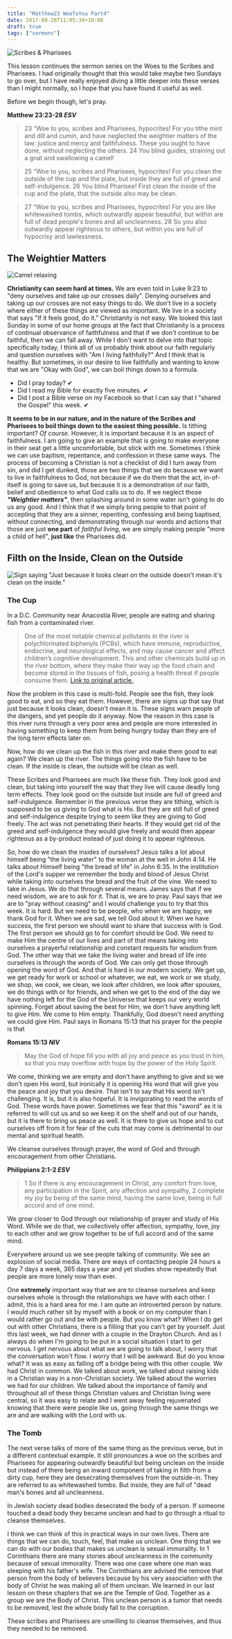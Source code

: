 ```yaml
---
title: "Matthew23 WoeToYou Part4"
date: 2017-09-26T11:05:34+10:00
draft: true
tags: ["sermons"]
---
```

![Scribes & Pharisees](https://upload.wikimedia.org/wikipedia/commons/c/c1/Brooklyn_Museum_-_Woe_unto_You%2C_Scribes_and_Pharisees_%28Malheur_%C3%A0_vous%2C_scribes_et_pharisiens%29_-_James_Tissot.jpg)

This lesson continues the sermon series on the Woes to the Scribes and Pharisees. I had originally thought that this would take maybe two Sundays to go over, but I have really enjoyed diving a little deeper into these verses than I might normally, so I hope that you have found it useful as well. 

Before we begin though, let's pray. 

**Matthew 23:23-28 _ESV_**

> 23 “Woe to you, scribes and Pharisees, hypocrites! For you tithe mint and dill and cumin, and have neglected the weightier matters of the law: justice and mercy and faithfulness. These you ought to have done, without neglecting the others. 24 You blind guides, straining out a gnat and swallowing a camel!

> 25 “Woe to you, scribes and Pharisees, hypocrites! For you clean the outside of the cup and the plate, but inside they are full of greed and self-indulgence. 26 You blind Pharisee! First clean the inside of the cup and the plate, that the outside also may be clean.

> 27 “Woe to you, scribes and Pharisees, hypocrites! For you are like whitewashed tombs, which outwardly appear beautiful, but within are full of dead people's bones and all uncleanness. 28 So you also outwardly appear righteous to others, but within you are full of hypocrisy and lawlessness. 

## The Weightier Matters
![Camel relaxing](/img/camel-1348472_1920.jpg)

<!-- Why did they tithe mint, dill, and cumin specifically? I am sure this is a Levitical law. Are the Pharisees Levites? Or was this a general command to all the Israelites? -->
**Christianity can seem hard at times.** We are even told in Luke 9:23 to "deny ourselves and take up our crosses daily". Denying ourselves and taking up our crosses are not easy things to do. We don't live in a society where either of these things are viewed as important. We live in a society that says "If it feels good, do it." Christianity is not easy. We looked this last Sunday in some of our home groups at the fact that Christianity is a process of continual observance of faithfulness and that if we don't continue to be faithful, then we can fall away. While I don't want to delve into that topic specifically today, I think all of us probably think about our faith regularly and question ourselves with "Am I living faithfully?" And I think that is healthy. But sometimes, in our desire to live faithfully and wanting to know that we are "Okay with God", we can boil things down to a formula. 

* Did I pray today? &#10004;
* Did I read my Bible for exactly five minutes. &#10004; 
* Did I post a Bible verse on my Facebook so that I can say that I "shared the Gospel" this week. &#10004;

**It seems to be in our nature, and in the nature of the Scribes and Pharisees to boil things down to the easiest thing possible.** Is tithing important? *Of course*. However, it is important because it is an aspect of faithfulness. I am going to give an example that is going to make everyone in their seat get a little uncomfortable, but stick with me. Sometimes I think we can use baptism, repentance, and confession in these same ways. The process of becoming a Christian is not a checklist of did I turn away from sin, and did I get dunked, those are two things that we do because we want to live in faithfulness to God, not because if we do them that the act, in-of-itself is going to save us, but because it is a demonstration of our faith, belief and obedience to what God calls us to do. If we neglect those **_"Weightier matters"_**, then splashing around in some water isn't going to do us any good. And I think that if we simply bring people to that point of accepting that they are a sinner, repenting, confessing and being baptised, without connecting, and demonstrating through our words and actions that those are just **one part** of *faithful living*, we are simply making people "more a child of hell", **just like** the Pharisees did. 


## Filth on the Inside, Clean on the Outside
![Sign saying "Just because it looks clean on the outside doesn't mean it's clean on the inside."](https://usresponserestoration.files.wordpress.com/2012/11/anacostia-river-fish-study-clean-outside-not-inside-sign.jpg)

### The Cup
In a D.C. Community near Anacostia River, people are eating and sharing fish from a contaminated river. 

> One of the most notable chemical pollutants in the river is polychlorinated biphenyls (PCBs), which have immune, reproductive, endocrine, and neurological effects, and may cause cancer and affect children’s cognitive development. This and other chemicals build up in the river bottom, where they make their way up the food chain and become stored in the tissues of fish, posing a health threat if people consume them. [Link to original article.](https://usresponserestoration.wordpress.com/2012/11/19/study-reveals-d-c-community-near-anacostia-river-are-eating-and-sharing-contaminated-fish/)

Now the problem in this case is multi-fold. People see the fish, they look good to eat, and so they eat them. However, there are signs up that say that just because it looks clean, doesn't mean it is. These signs warn people of the dangers, and yet people do it anyway. Now the reason in this case is this river runs through a very poor area and people are more interested in having something to keep them from being hungry today than they are of the long term effects later on.

Now, how do we clean up the fish in this river and make them good to eat again? We clean up the river. The things going into the fish have to be clean. If the inside is clean, the outside will be clean as well. 

These Scribes and Pharisees are much like these fish. They look good and clean, but taking into yourself the way that they live will cause deadly long term effects. They look good on the outside but inside are full of greed and self-indulgence. Remember in the previous verse they are tithing, which is supposed to be us giving to God what is His. But they are still full of greed and self-indulgence despite trying to seem like they are giving to God freely. The act was not penetrating their hearts. If they would get rid of the greed and self-indulgence they would give freely and would then appear righteous as a by-product instead of just doing it to appear righteous.

So, how do we clean the insides of ourselves? Jesus talks a lot about himself being "the living water" to the woman at the well in John 4:14. He talks about Himself being "the bread of life" in John 6:35. In the institution of the Lord's supper we remember the body and blood of Jesus Christ while taking into ourselves the bread and the fruit of the vine. We need to take in Jesus. We do that through several means. James says that if we need wisdom, we are to ask for it. That is, we are to pray. Paul says that we are to "pray without ceasing" and I would challenge you to try that this week. It is hard. But we need to be people, who when we are happy, we thank God for it. When we are sad, we tell God about it. When we have success, the first person we should want to share that success with is God. The first person we should go to for comfort should be God. We need to make Him the centre of our lives and part of that means taking into ourselves a prayerful relationship and constant requests for wisdom from God. The other way that we take the living water and bread of life into ourselves is through the words of God. We can only get those through opening the word of God. And that is hard in our modern society. We get up, we get ready for work or school or whatever, we eat, we work or we study, we shop, we cook, we clean, we look after children, we look after spouses, we do things with or for friends, and when we get to the end of the day we have nothing left for the God of the Universe that keeps our very world spinning. Forget about saving the best for Him, we don't have anything left to give Him. We come to Him empty. Thankfully, God doesn't need anything we could give Him. Paul says in Romans 15:13 that his prayer for the people is that 

**Romans 15:13 _NIV_**

> May the God of hope fill you with all joy and peace as you trust in him, so that you may overflow with hope by the power of the Holy Spirit.

We come, thinking we are empty and don't have anything to give and so we don't open His word, but ironically it is opening His word that will give you the peace and joy that you desire. That isn't to say that His word isn't challenging. It is, but it is also hopeful. It is invigorating to read the words of God. These words have power. Sometimes we fear that this "sword" as it is referred to will cut us and so we keep it on the shelf and out of our hands, but it is there to bring us peace as well. It is there to give us hope and to cut ourselves off from it for fear of the cuts that may come is detrimental to our mental and spiritual health. 

We cleanse ourselves through prayer, the word of God and through encouragement from other Christians. 

**Philippians 2:1-2 _ESV_**

> 1 So if there is any encouragement in Christ, any comfort from love, any participation in the Spirit, any affection and sympathy, 2 complete my joy by being of the same mind, having the same love, being in full accord and of one mind. 

We grow closer to God through our relationship of prayer and study of His Word. While we do that, we collectively offer affection, sympathy, love, joy to each other and we grow together to be of full accord and of the same mind.

Everywhere around us we see people talking of community. We see an explosion of social media. There are ways of contacting people 24 hours a day 7 days a week, 365 days a year and yet studies show repeatedly that people are more lonely now than ever. 

One **extremely** important way that we are to cleanse ourselves and keep ourselves whole is through the relationships we have with each other. I admit, this is a hard area for me. I am quite an introverted person by nature. I would much rather sit by myself with a book or on my computer than I would rather go out and be with people. But you know what? When I do get out with other Christians, there is a filling that you can't get by yourself. Just this last week, we had dinner with a couple in the Drayton Church. And as I always do when I'm going to be put in a social situation I start to get nervous. I get nervous about what we are going to talk about, I worry that the conversation won't flow. I worry that I will be awkward. But do you know what? It was as easy as falling off a bridge being with this other couple. We had Christ in common. We talked about work, we talked about raising kids in a Christian way in a non-Christian society. We talked about the worries we had for our children. We talked about the importance of family and throughout all of these things Christian values and Christian living were central, so it was easy to relate and I went away feeling rejuvenated knowing that there were people like us, going through the same things we are and are walking with the Lord with us. 

### The Tomb

The next verse talks of more of the same thing as the previous verse, but in a different contextual example. It still pronounces a woe on the scribes and Pharisees for appearing outwardly beautiful but being unclean on the inside but instead of there being an inward component of taking in filth from a dirty cup, here they are desecrating themselves from the outside-in. They are referred to as whitewashed tombs. But inside, they are full of "dead man's bones and all uncleanness. 

<!-- Look up more on this topic -->
In Jewish society dead bodies desecrated the body of a person. If someone touched a dead body they became unclean and had to go through a ritual to cleanse themselves. 

I think we can think of this in practical ways in our own lives. There are things that we can do, touch, feel, that make us unclean. One thing that we can do with our bodies that makes us unclean is sexual immorality. In 1 Corinthians there are many stories about uncleanness in the community because of sexual immorality. There was one case where one man was sleeping with his father's wife. The Corinthians are advised the remove that person from the body of believers because by his very association with the body of Christ he was making all of them unclean. We learned in our last lesson on these chapters that we are the Temple of God. Together as a group we are the Body of Christ. This unclean person is a tumor that needs to be removed, lest the whole body fall to the corruption. 

These scribes and Pharisees are unwilling to cleanse themselves, and thus they needed to be removed.